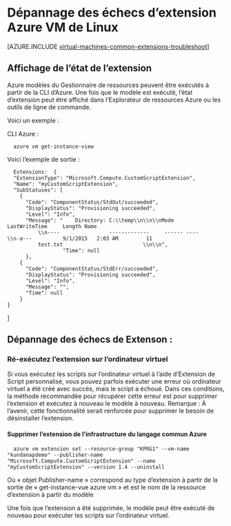 <properties
   pageTitle="Dépannage des échecs d’extension Linux VM | Microsoft Azure"
   description="Obtenir des informations sur le dépannage des échecs d’extension Azure VM de Linux"
   services="virtual-machines-linux"
   documentationCenter=""
   authors="kundanap"
   manager="timlt"
   editor=""
   tags="top-support-issue,azure-resource-manager"/>

<tags
   ms.service="virtual-machines-linux"
   ms.devlang="na"
   ms.topic="support-article"
   ms.tgt_pltfrm="vm-linux"
   ms.workload="infrastructure-services"
   ms.date="03/29/2016"
   ms.author="kundanap"/>

# <a name="troubleshooting-azure-linux-vm-extension-failures"></a>Dépannage des échecs d’extension Azure VM de Linux

[AZURE.INCLUDE [virtual-machines-common-extensions-troubleshoot](../../includes/virtual-machines-common-extensions-troubleshoot.md)]

## <a name="viewing-extension-status"></a>Affichage de l’état de l’extension
Azure modèles du Gestionnaire de ressources peuvent être exécutés à partir de la CLI d’Azure. Une fois que le modèle est exécuté, l’état d’extension peut être affiché dans l’Explorateur de ressources Azure ou les outils de ligne de commande.

Voici un exemple :

CLI Azure :

      azure vm get-instance-view


Voici l’exemple de sortie :

      Extensions:  {
      "ExtensionType": "Microsoft.Compute.CustomScriptExtension",
      "Name": "myCustomScriptExtension",
      "SubStatuses": [
        {
          "Code": "ComponentStatus/StdOut/succeeded",
          "DisplayStatus": "Provisioning succeeded",
          "Level": "Info",
          "Message": "    Directory: C:\\temp\\n\\n\\nMode                LastWriteTime     Length Name
              \\n----                -------------     ------ ----                              \\n-a---          9/1/2015   2:03 AM         11
              test.txt                          \\n\\n",
                      "Time": null
          },
        {
          "Code": "ComponentStatus/StdErr/succeeded",
          "DisplayStatus": "Provisioning succeeded",
          "Level": "Info",
          "Message": "",
          "Time": null
        }
    }
  ]

## <a name="troubleshooting-extenson-failures"></a>Dépannage des échecs de Extenson :

### <a name="re-running-the-extension-on-the-vm"></a>Ré-exécutez l’extension sur l’ordinateur virtuel

Si vous exécutez les scripts sur l’ordinateur virtuel à l’aide d’Extension de Script personnalisé, vous pouvez parfois exécuter une erreur où ordinateur virtuel a été créé avec succès, mais le script a échoué. Dans ces conditions, la méthode recommandée pour récupérer cette erreur est pour supprimer l’extension et exécutez à nouveau le modèle à nouveau.
Remarque : À l’avenir, cette fonctionnalité serait renforcée pour supprimer le besoin de désinstaller l’extension.

#### <a name="remove-the-extension-from-azure-cli"></a>Supprimer l’extension de l’infrastructure du langage commun Azure

      azure vm extension set --resource-group "KPRG1" --vm-name "kundanapdemo" --publisher-name "Microsoft.Compute.CustomScriptExtension" --name "myCustomScriptExtension" --version 1.4 --uninstall

Où « objet Publisher-name » correspond au type d’extension à partir de la sortie de « get-instance-vue azure vm » et est le nom de la ressource d’extension à partir du modèle

Une fois que l’extension a été supprimée, le modèle peut être exécuté de nouveau pour exécuter les scripts sur l’ordinateur virtuel.
